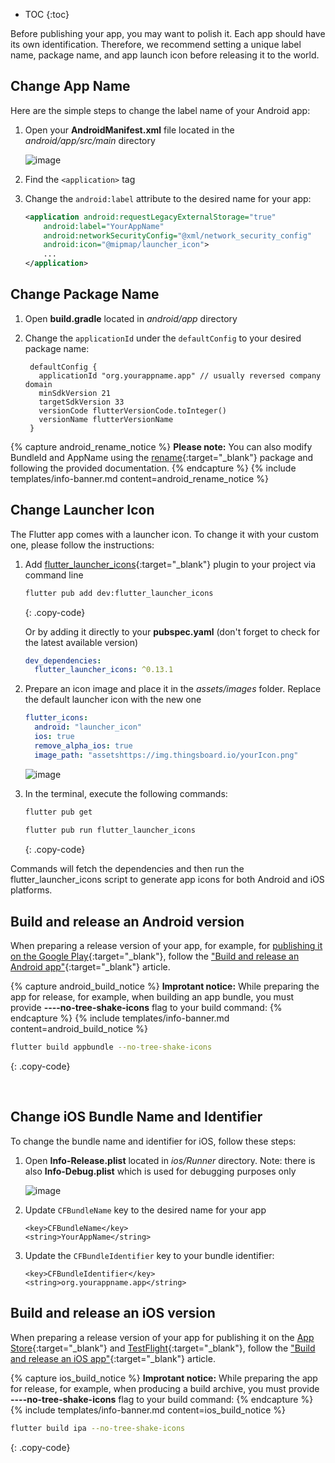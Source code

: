 * TOC
{:toc}

Before publishing your app, you may want to polish it. Each app should have its own identification. 
Therefore, we recommend setting a unique label name, package name, and app launch icon before releasing it to the world.

## Change App Name

Here are the simple steps to change the label name of your Android app:
1. Open your **AndroidManifest.xml** file located in the *android/app/src/main* directory

   ![image](https://img.thingsboard.io/mobile/flutter_ce_package_name.png)

2. Find the `<application>` tag
3. Change the `android:label` attribute to the desired name for your app:

   ```xml
   <application android:requestLegacyExternalStorage="true"
       android:label="YourAppName" 
       android:networkSecurityConfig="@xml/network_security_config" 
       android:icon="@mipmap/launcher_icon">
       ...
   </application>
   ```




## Change Package Name

1. Open **build.gradle** located in *android/app* directory
2. Change the `applicationId` under the `defaultConfig` to your desired package name:

   ```
    defaultConfig {
      applicationId "org.yourappname.app" // usually reversed company domain
      minSdkVersion 21
      targetSdkVersion 33
      versionCode flutterVersionCode.toInteger()
      versionName flutterVersionName
    }
   ```

{% capture android_rename_notice %}
**Please note:**
You can also modify BundleId and AppName using the [rename](https://pub.dev/packages/rename){:target="_blank"} package and following the provided documentation.
{% endcapture %}
{% include templates/info-banner.md content=android_rename_notice %}



## Change Launcher Icon

The Flutter app comes with a launcher icon. To change it with your custom one, please follow the instructions:

1. Add [flutter_launcher_icons](https://pub.dev/packages/flutter_launcher_icons){:target="_blank"} plugin to your project via command line

    ```bash
    flutter pub add dev:flutter_launcher_icons 
    ```
    {: .copy-code}
    
    Or by adding it directly to your **pubspec.yaml** (don't forget to check for the latest available version)
    
    ```yaml
    dev_dependencies:
      flutter_launcher_icons: ^0.13.1
    ```

2. Prepare an icon image and place it in the *assets/images* folder. Replace the default launcher icon with the new one

    ```yaml
    flutter_icons:
      android: "launcher_icon"
      ios: true
      remove_alpha_ios: true
      image_path: "assetshttps://img.thingsboard.io/yourIcon.png"
    ```
   
   ![image](https://img.thingsboard.io/mobile/flutter_launch_icon.png)
   
3. In the terminal, execute the following commands:

    ```bash
    flutter pub get
        
    flutter pub run flutter_launcher_icons
    ```
    {: .copy-code}

Commands will fetch the dependencies and then run the flutter_launcher_icons script to generate app icons for both Android and iOS platforms.



## Build and release an Android version

When preparing a release version of your app, for example, for [publishing it on the Google Play](https://support.google.com/googleplay/android-developer/answer/9859152?hl=en){:target="_blank"}, 
follow the ["Build and release an Android app"](https://docs.flutter.dev/deployment/android){:target="_blank"} article.

{% capture android_build_notice %}
**Improtant notice:** While preparing the app for release, for example, when building an app bundle, you must provide **----no-tree-shake-icons** flag to your build command:
{% endcapture %}
{% include templates/info-banner.md content=android_build_notice %}

   ```bash
   flutter build appbundle --no-tree-shake-icons
   ```
   {: .copy-code}


&nbsp;
&nbsp;

## Change iOS Bundle Name and Identifier

To change the bundle name and identifier for iOS, follow these steps:
1. Open **Info-Release.plist** located in *ios/Runner* directory. Note: there is also **Info-Debug.plist** which is used for debugging purposes only

   ![image](https://img.thingsboard.io/mobile/flutter_ce_package_name_ios.png)

3. Update `CFBundleName` key to the desired name for your app

   ```
   <key>CFBundleName</key>
   <string>YourAppName</string>
   ```

4. Update the `CFBundleIdentifier` key to your bundle identifier:

   ```
   <key>CFBundleIdentifier</key>
   <string>org.yourappname.app</string> 
   ```
   

## Build and release an iOS version

When preparing a release version of your app for publishing it on the
[App Store](https://developer.apple.com/app-store/submissions/){:target="_blank"} and [TestFlight](https://developer.apple.com/testflight/){:target="_blank"}, 
follow the ["Build and release an iOS app"](https://docs.flutter.dev/deployment/ios){:target="_blank"} article.

{% capture ios_build_notice %}
**Improtant notice:** While preparing the app for release, for example, when producing a build archive, you must provide **----no-tree-shake-icons** flag to your build command:
{% endcapture %}
{% include templates/info-banner.md content=ios_build_notice %}

   ```bash
   flutter build ipa --no-tree-shake-icons
   ```
   {: .copy-code}